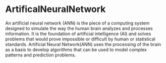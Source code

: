 # ArtificalNeuralNetwork
An artificial neural network (ANN) is the piece of a computing system designed to simulate the way the human brain analyzes and processes 
information. It is the foundation of artificial intelligence (AI) and solves problems that would prove impossible or difficult by human 
or statistical standards. Artificial Neural Network(ANN) uses the processing of the brain as a basis to develop algorithms that can be 
used to model complex patterns and prediction problems.
